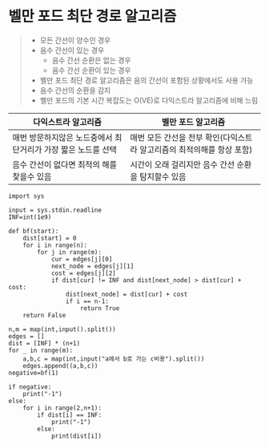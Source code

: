 # 벨만 포드 최단 경로 알고리즘

> * 모든 간선이 양수인 경우
> * 음수 간선이 있는 경우
>   * 음수 간선 순환은 없는 경우
>   * 음수 간선 순환이 있는 경우
> * 벨만 포드 최단 경로 알고리즘은 음의 간선이 포함된 상황에서도 사용 가능
> * 음수 간선의 순환을 감지
> * 벨만 포드의 기본 시간 복잡도는 O(VE)로 다익스트라 알고리즘에 비해 느림

| 다익스트라 알고리즘                                          | 벨만 포드 알고리즘                                           |
| ------------------------------------------------------------ | ------------------------------------------------------------ |
| 매번 방문하지않은 노드중에서 최단거리가 가장 짧은 노드를 선택 | 매번 모든 간선을 전부 확인(다익스트라 알고리즘의 최적의해를 항상 포함) |
| 음수 간선이 없다면 최적의 해를 찾을수 있음                   | 시간이 오래 걸리지만 음수 간선 순환을 탐지할수 있음          |

```
import sys

input = sys.stdin.readline
INF=int(1e9)

def bf(start):
	dist[start] = 0
	for i in range(n):
		for j in range(m):
			cur = edges[j][0]
			next_node = edges[j][1]
			cost = edges[j][2]
			if dist[cur] != INF and dist[next_node] > dist[cur] + cost:
				dist[next_node] = dist[cur] + cost
				if i == n-1:
					return True
	return False

n,m = map(int,input().split())
edges = []
dist = [INF] * (n+1)
for _ in range(m):
	a,b,c = map(int,input("a에서 b로 가는 c비용").split())
	edges.append((a,b,c))
negative=bf(1)

if negative:
	print("-1")
else:
	for i in range(2,n+1):
		if dist[i] == INF:
			print("-1")
		else:
			print(dist[i])

```

